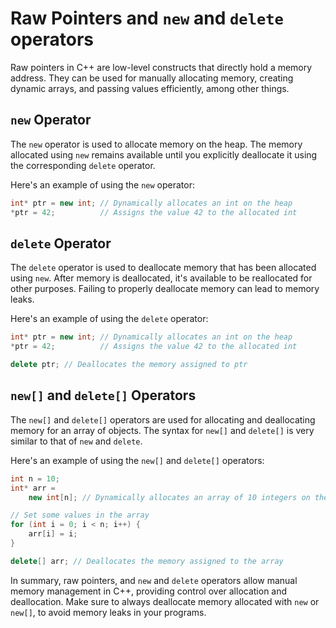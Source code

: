 # Raw Pointers and `new` and `delete` operators

Raw pointers in C++ are low-level constructs that directly hold a memory address. They can be used for manually allocating memory, creating dynamic arrays, and passing values efficiently, among other things.

## `new` Operator

The `new` operator is used to allocate memory on the heap. The memory allocated using `new` remains available until you explicitly deallocate it using the corresponding `delete` operator.

Here's an example of using the `new` operator:

```cpp
int* ptr = new int; // Dynamically allocates an int on the heap
*ptr = 42;          // Assigns the value 42 to the allocated int
```

## `delete` Operator

The `delete` operator is used to deallocate memory that has been allocated using `new`. After memory is deallocated, it's available to be reallocated for other purposes. Failing to properly deallocate memory can lead to memory leaks.

Here's an example of using the `delete` operator:

```cpp
int* ptr = new int; // Dynamically allocates an int on the heap
*ptr = 42;          // Assigns the value 42 to the allocated int

delete ptr; // Deallocates the memory assigned to ptr
```

## `new[]` and `delete[]` Operators

The `new[]` and `delete[]` operators are used for allocating and deallocating memory for an array of objects. The syntax for `new[]` and `delete[]` is very similar to that of `new` and `delete`.

Here's an example of using the `new[]` and `delete[]` operators:

```cpp
int n = 10;
int* arr =
    new int[n]; // Dynamically allocates an array of 10 integers on the heap

// Set some values in the array
for (int i = 0; i < n; i++) {
    arr[i] = i;
}

delete[] arr; // Deallocates the memory assigned to the array
```

In summary, raw pointers, and `new` and `delete` operators allow manual memory management in C++, providing control over allocation and deallocation. Make sure to always deallocate memory allocated with `new` or `new[]`, to avoid memory leaks in your programs.
